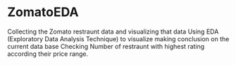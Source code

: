 # ZomatoEDA
Collecting the Zomato restraunt data and visualizing that data
Using EDA (Exploratory Data Analysis Technique) to visualize making conclusion on the current data base
Checking Number of restraunt with highest rating according their price range.

